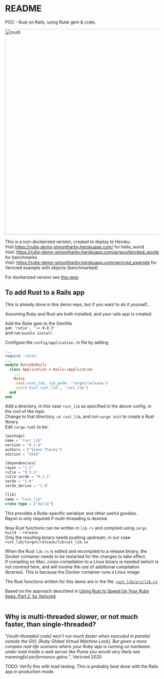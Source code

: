 # README
POC - Rust on Rails, using Rutie gem & crate.
  
<img width="672" alt="multi" src="https://user-images.githubusercontent.com/3944042/152689049-33f11d88-a265-4969-bba3-fc314e83080e.png">
<br>
  
This is a non-dockerized version, created to deploy to Heroku.  
Visit https://rutie-demo-simontharby.herokuapp.com/ for hello_world  
Visit: https://rutie-demo-simontharby.herokuapp.com/arrays/blocked_words for benchmarks  
Visit: https://rutie-demo-simontharby.herokuapp.com/vericred_example for Vericred example with objects (benchmarked)  
  
For dockerized version see [this repo](https://github.com/jinjagit/rutie_on_rails)  
  
## To add Rust to a Rails app
This is already done in this demo repo, but if you want to do it yourself...  
  
Assuming Ruby and Rust are both installed, and your rails app is created:  
  
Add the Rutie gem to the Gemfile  
`gem 'rutie', '~> 0.0.3'`  
and run `bundle install`  
  
Configure the `config/application.rb` file by adding
```ruby
...
require 'rutie'
...
module RutieOnRails
  class Application < Rails::Application
    ...
    Rutie
    .new(:rust_lib, lib_path: 'target/release')
    .init('Init_rust_lib', 'rust_lib')
  end
end
```

Add a directory, in this case `rust_lib` as specified in the above config, in the root of the repo.  
Change to that directory, `cd rust_lib`, and run `cargo init` to create a Rust library.  
Edit `cargo.toml` to be:
```rust
[package]
name = "rust_lib"
version = "0.1.0"
authors = ["Simon Tharby"]
edition = "2018"

[dependencies]
rayon = "1.2"
rutie = "0.5.5"
rutie-serde = "0.1.1"
serde = "1.0"
serde_derive = "1.0"

[lib]
name = "rust_lib"
crate-type = ["dylib"]
```
This provides a Rutie-specific serializer and other useful goodies.  
Rayon is only required if multi-threading is desired.  
  
Now Rust functions can be written in `lib.rs` and compiled using `cargo build --release`  
Only the resulting binary needs pushing upstream, in our case `rust_lib/target/release/librust_lib.so`  
  
When the Rust `lib.rs` is edited and recompiled to a release binary, the Docker container needs to be restarted for the changes to take effect.  
If compiling on Mac, cross-compilation to a Linux binary is needed (which is not covered here, and will involve the use of additional compilation libraries). This is because the Docker container runs a Linux image.  
  
The Rust functions written for this demo are in the file: [`rust_lib/src/lib.rs`](https://github.com/jinjagit/rutie_on_rails/blob/master/rust_lib/src/lib.rs)  
  
Based on the approach described in [Using Rust to Speed Up Your Ruby Apps: Part 2, by Vericred](https://vericred.com/using-rust-to-speed-up-your-ruby-apps-part-2-how-to-use-rust-with-ruby/)  
<br>

## Why is multi-threaded slower, or not much faster, than single-threaded?
_"[multi-threaded code] won’t run much faster when executed in parallel outside the GVL [Ruby Global Virtual Machine Lock]. But given a more complex real-life scenario where your Ruby app is running on hardware under load inside a web server like Puma you would very likely see meaningful performance gains."_, Vericred 2020  
  
TODO: Verify this with load testing. This is probably best done with the Rails app in production mode.
